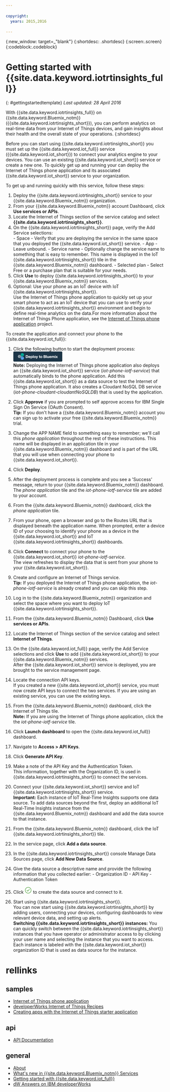 ```yaml
---

copyright:
  years: 2015,2016

---
```


{:new_window: target=_"blank"}
{:shortdesc: .shortdesc}
{:screen:.screen}
{:codeblock:.codeblock}

# Getting started with {{site.data.keyword.iotrtinsights_full}}
{: #gettingstartedtemplate}
*Last updated: 28 April 2016*

With {{site.data.keyword.iotrtinsights_full}} on {{site.data.keyword.Bluemix_notm}} ({{site.data.keyword.iotrtinsights_short}}), you can perform analytics on real-time data from your Internet of Things devices, and gain insights about their health and the overall state of your operations.
{:shortdesc}

Before you can start using {{site.data.keyword.iotrtinsights_short}} you must set up the {{site.data.keyword.iot_full}} service ({{site.data.keyword.iot_short}}) to connect your analytics engine to your devices.  You can use an existing {{site.data.keyword.iot_short}} service or create a new one. To quickly get up and running your can deploy the Internet of Things phone application and its associated {{site.data.keyword.iot_short}} service to your organization.

To get up and running quickly with this service, follow these steps:
1. Deploy the {{site.data.keyword.iotrtinsights_short}} service to your {{site.data.keyword.Bluemix_notm}} organization.
  1. From your {{site.data.keyword.Bluemix_notm}} account Dashboard, click **Use services or APIs**.
  2. Locate the Internet of Things section of the service catalog and select **{{site.data.keyword.iotrtinsights_short}}**.
  3. On the {{site.data.keyword.iotrtinsights_short}} page, verify the Add Service selections:  
    - Space - Verify that you are deploying the service in the same space that you deployed the {{site.data.keyword.iot_short}} service.
    - App - Leave unbound.
    - Service name - Optionally change the service name to something that is easy to remember. This name is displayed in the IoT {{site.data.keyword.iotrtinsights_short}} tile in the {{site.data.keyword.Bluemix_notm}} dashboard.
    - Selected plan - Select Free or a purchase plan that is suitable for your needs.  
  4. Click **Use** to deploy {{site.data.keyword.iotrtinsights_short}} to your {{site.data.keyword.Bluemix_notm}} services.
2. Optional: Use your phone as an IoT device with IoT {{site.data.keyword.iotrtinsights_short}}.  
Use the Internet of Things phone application to quickly set up your smart phone to act as an IoT device that you can use to verify your {{site.data.keyword.iotrtinsights_short}} environment and begin to define real-time analytics on the data.For more information about the Internet of Things Phone application, see the [Internet of Things phone application](https://github.com/ibm-messaging/IoT-html5-phone) project.

  To create the application and connect your phone to the {{site.data.keyword.iot_full}}:
  1. Click the following button to start the deployment process:   
  [![Deploy to Bluemix icon.](images/deploy_to_bluemix.png "Deploy to Bluemix icon")](https://bluemix.net/deploy?repository=https://github.com/ibm-messaging/iot-html5-phone "Deploy the IoT Phone to Bluemix")  
  **Note:** Deploying the Internet of Things phone application also deploys an {{site.data.keyword.iot_short}} service (*iot-phone-iotf-service*) that automatically binds to the phone application. Add this {{site.data.keyword.iot_short}} as a data source to test the Internet of Things phone application. It also creates a Cloudant NoSQL DB service (*iot-phone-cloudant-cloudantNoSQLDB*) that is used by the application.

  2. Click **Approve** if you are prompted to self approve access for IBM Single Sign On Service (OAuth Consent).  
  **Tip:** If you don't have a {{site.data.keyword.Bluemix_notm}} account you can sign up to activate your free {{site.data.keyword.Bluemix_notm}} trial.
  2. Change the APP NAME field to something easy to remember; we'll call this *phone application* throughout the rest of these instructions. This name will be displayed in an application tile in your {{site.data.keyword.Bluemix_notm}} dashboard and is part of the URL that you will use when connecting your phone to {{site.data.keyword.iot_short}}.
  2. Click **Deploy**.
  2. After the deployment process is complete and you see a 'Success' message, return to your {{site.data.keyword.Bluemix_notm}} dashboard.  
  The *phone application* tile and the *iot-phone-iotf-service* tile are added to your account.
  1. From the {{site.data.keyword.Bluemix_notm}} dashboard, click the *phone application* tile.
  2. From your phone, open a browser and go to the Routes URL that is displayed beneath the application name. When prompted, enter a device ID of your choosing to identify your phone as a device in the {{site.data.keyword.iot_short}} and IoT {{site.data.keyword.iotrtinsights_short}} dashboards.
  3. Click **Connect** to connect your phone to the {{site.data.keyword.iot_short}} *iot-phone-iotf-service*.  
  The view refreshes to display the data that is sent from your phone to your {{site.data.keyword.iot_short}}.
2. Create and configure an Internet of Things service.  
**Tip:** If you deployed the Internet of Things phone application, the  *iot-phone-iotf-service* is already created and you can skip this step.  

  1. Log in to the {{site.data.keyword.Bluemix_notm}} organization and select the space where you want to deploy IoT {{site.data.keyword.iotrtinsights_short}}.
  2. From the {{site.data.keyword.Bluemix_notm}} Dashboard, click **Use services or APIs**.
  3. Locate the Internet of Things section of the service catalog and select **Internet of Things**.
  4. On the {{site.data.keyword.iot_full}} page, verify the Add Service selections and click **Use** to add {{site.data.keyword.iot_short}} to your {{site.data.keyword.Bluemix_notm}} services.  
  After the {{site.data.keyword.iot_short}} service is deployed, you are brought to the service management page.
3. Locate the connection API keys.  
If you created a new {{site.data.keyword.iot_short}} service, you must now create API keys to connect the two services. If you are using an existing service, you can use the existing keys.  
  1. From the {{site.data.keyword.Bluemix_notm}} dashboard, click the Internet of Things tile.  
  **Note:**  If you are using the Internet of Things phone application, click the the *iot-phone-iotf-service* tile.  

  1. Click **Launch dashboard** to open the {{site.data.keyword.iot_full}} dashboard.
  2. Navigate to **Access > API Keys**.
  3. Click **Generate API Key**.
  3. Make a note of the API Key and the Authentication Token.  
  This information, together with the Organization ID, is used in {{site.data.keyword.iotrtinsights_short}} to connect the services.
4. Connect your {{site.data.keyword.iot_short}} service and IoT {{site.data.keyword.iotrtinsights_short}} service.  
**Important:** Each instance of IoT Real-Time Insights supports one data source. To add data sources beyond the first, deploy an additional IoT Real-Time Insights instance from the {{site.data.keyword.Bluemix_notm}} dashboard and add the data source to that instance.
  1. From the {{site.data.keyword.Bluemix_notm}} dashboard, click the IoT {{site.data.keyword.iotrtinsights_short}} tile.  
  2. In the service page, click **Add a data source**.
  2. In the {{site.data.keyword.iotrtinsights_short}} console Manage Data Sources page, click **Add New Data Source**.
  3. Give the data source a descriptive name and provide the following information that you collected earlier:
    - Organization ID
    - API Key
    - Authentication Token
  4. Click ![Create icon.](images/create.png "Create icon") to create the data source and connect to it.
4. Start using {{site.data.keyword.iotrtinsights_short}}.  
You can now start using {{site.data.keyword.iotrtinsights_short}} by adding users, connecting your devices, configuring dashboards to view relevant device data, and setting up alerts.  
**Switching {{site.data.keyword.iotrtinsights_short}} instances:** You can quickly switch between the {{site.data.keyword.iotrtinsights_short}} instances that you have operator or administrator access to by clicking your user name and selecting the instance that you want to access. Each instance is labeled with the {{site.data.keyword.iot_short}} organization ID that is used as data source for the instance.    

# rellinks
## samples
* [Internet of Things phone application](https://github.com/ibm-messaging/IoT-html5-phone)
* [developerWorks Internet of Things Recipes](https://developer.ibm.com/recipes/)
* [Creating apps with the Internet of Things starter application](https://www.ng.bluemix.net/docs/starters/IoT/iot500.html#iot500)

## api
* [API Documentation](https://iotrti-prod.mam.ibmserviceengage.com/apidoc/)

## general
* [About](iotrtinsights_overview.html)   
* [What's new in {{site.data.keyword.Bluemix_notm}} Services](http://www.ng.bluemix.net/docs/whatsnew/index.html#services_category)
* [Getting started with {{site.data.keyword.iot_full}}](https://www.ng.bluemix.net/docs/services/IoT/index.html)
* [dW Answers on IBM developerWorks](https://developer.ibm.com/answers/topics/iot-real-time/)
